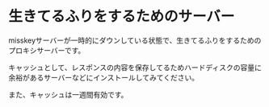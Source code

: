# 生きてるふりをするためのサーバー

misskeyサーバーが一時的にダウンしている状態で、生きてるふりをするためのプロキシサーバーです。

キャッシュとして、レスポンスの内容を保存してるためハードディスクの容量に余裕があるサーバーなどにインストールしてみてください。

また、キャッシュは一週間有効です。